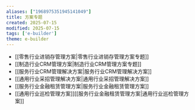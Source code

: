 ```yaml
---
aliases: ["1968975351945141049"]
title: 方案专题
created: 2025-07-15
modified: 2025-07-15
tags: ['e-builder']
theme: e-builder
---
```


- [[零售行业进销存管理方案|零售行业进销存管理方案专题]]
- [[制造行业CRM管理方案|制造行业CRM管理方案专题]]
- [[服务行业CRM管理解决方案|服务行业CRM管理解决方案]]
- [[通用行业采招管理解决方案|通用行业采招管理解决方案]]
- [[服务行业金融租赁管理方案|服务行业金融租赁管理方案]]
- [[通用行业巡检管理方案]][[服务行业金融租赁管理方案|通用行业巡检管理方案]]